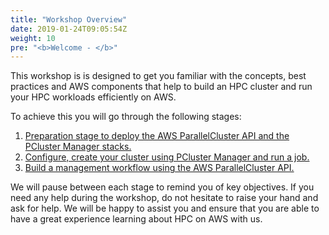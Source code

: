 ```yaml
---
title: "Workshop Overview"
date: 2019-01-24T09:05:54Z
weight: 10
pre: "<b>Welcome - </b>"
---
```



<!-- Amazon Web Services (AWS) provides the most elastic and scalable cloud infrastructure to run your [High Performance Computing (HPC) applications](https://aws.amazon.com/hpc/). With virtually unlimited capacity, engineers, researchers, and HPC system owners can innovate beyond the limitations of on-premises HPC infrastructure.

AWS delivers an integrated suite of services that provides everything you need to quickly and easily build and manage HPC clusters in the cloud to run the most compute intensive workloads across various industry verticals.

These workloads span the traditional HPC applications, like genomics, computational chemistry, financial risk modeling, computer aided engineering, weather prediction, and seismic imaging, as well as emerging applications, like machine learning, deep learning, and autonomous driving.

HPC on AWS removes the long wait times and lost productivity often associated with on-premises HPC clusters. Flexible configuration and virtually unlimited scalability allow you to grow and shrink your infrastructure as your workloads dictate, not the other way around. Additionally, with access to a broad portfolio of cloud-based services like data analytics, artificial intelligence (AI), and machine learning (ML), you can redefine traditional HPC workflows to innovate faster.

Today, more cloud-based HPC applications run on AWS than on any other cloud. -->

This workshop is is designed to get you familiar with the concepts, best practices and AWS components that help to build an HPC cluster and run your HPC workloads efficiently on AWS.

To achieve this you will go through the following stages:

1. [Preparation stage to deploy the AWS ParallelCluster API and the PCluster Manager stacks.](/02-aws-getting-started.html)
2. [Configure, create your cluster using PCluster Manager and run a job.](/03-hpc-aws-parallelcluster-workshop.html)
3. [Build a management workflow using the AWS ParallelCluster API.](http://localhost:1313/04-hpc-aws-parallelcluster-api.html)

We will pause between each stage to remind you of key objectives. If you need any help during the workshop, do not hesitate to raise your hand and ask for help. We will be happy to assist you and ensure that you are able to have a great experience learning about HPC on AWS with us.
